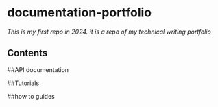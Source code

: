 # documentation-portfolio

_This is my first repo in 2024. it is a repo of my technical writing portfolio_

## Contents

##API documentation 

##Tutorials

##how to guides